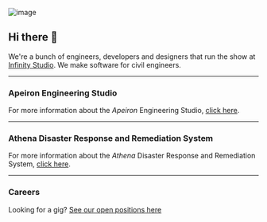 ![image](https://github.com/infinitenz/.github/assets/9004833/6a38ac27-1aff-452c-99d0-230908d2ce83)

## Hi there 👋

We're a bunch of engineers, developers and designers that run the show at [Infinity Studio](https://infinitystudio.ai). We make software for civil engineers.

***

### Apeiron Engineering Studio 

For more information about the *Apeiron* Engineering Studio, [click here](https://infinitystudio.ai/apeiron).

***

### Athena Disaster Response and Remediation System
For more information about the *Athena* Disaster Response and Remediation System, [click here](https://infinitystudio.ai/athena).

***

### Careers
Looking for a gig? [See our open positions here](https://www.linkedin.com/company/infinitystudio-ai/jobs/)
